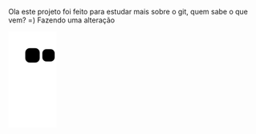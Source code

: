 Ola este projeto foi feito para estudar mais sobre o git, quem sabe o que vem? =)
Fazendo uma alteração

 ![Snake animation](https://github.com/rafaballerini/rafaballerini/blob/output/github-contribution-grid-snake.svg)